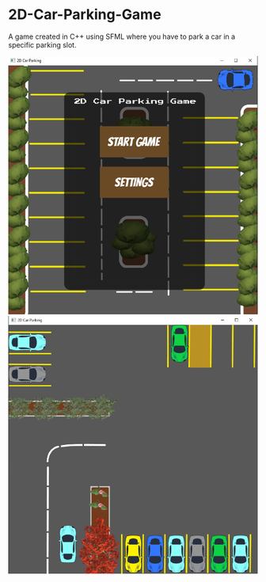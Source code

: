 # 2D-Car-Parking-Game
A game created in C++ using SFML where you have to park a car in a specific parking slot.

![](menu.png)
![](preview.png)
